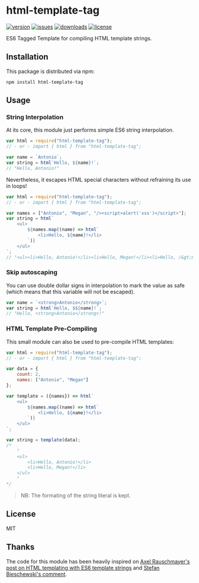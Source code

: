 # html-template-tag

[![version](https://img.shields.io/npm/v/html-template-tag.svg)](http://npm.im/html-template-tag)
[![issues](https://img.shields.io/github/issues-raw/antoniovdlc/html-template-tag.svg)](https://github.com/AntonioVdlC/html-template-tag/issues)
[![downloads](https://img.shields.io/npm/dt/html-template-tag.svg)](http://npm.im/html-template-tag)
[![license](https://img.shields.io/npm/l/html-template-tag.svg)](http://opensource.org/licenses/MIT)

ES6 Tagged Template for compiling HTML template strings.

## Installation

This package is distributed via npm:

```
npm install html-template-tag
```

## Usage

### String Interpolation

At its core, this module just performs simple ES6 string interpolation.

```javascript
var html = require("html-template-tag");
// - or - import { html } from "html-template-tag";

var name = `Antonio`;
var string = html`Hello, ${name}!`;
// "Hello, Antonio!"
```

Nevertheless, it escapes HTML special characters without refraining its use in loops!

```javascript
var html = require("html-template-tag");
// - or - import { html } from "html-template-tag";

var names = ["Antonio", "Megan", "/><script>alert('xss')</script>"];
var string = html`
	<ul>
		${names.map((name) => html`
			<li>Hello, ${name}!</li>
		`)}
	</ul>
`;
// "<ul><li>Hello, Antonio!</li><li>Hello, Megan!</li><li>Hello, /&gt;&lt;script&gt;alert(&#39;xss&#39;)&lt;/script&gt;!</li></ul>"
```

### Skip autoscaping

You can use double dollar signs in interpolation to mark the value as safe (which means that this variable will not be escaped).

```javascript
var name = `<strong>Antonio</strong>`;
var string = html`Hello, $${name}!`;
// "Hello, <strong>Antonio</strong>!"
```

### HTML Template Pre-Compiling

This small module can also be used to pre-compile HTML templates:

```javascript
var html = require("html-template-tag");
// - or - import { html } from "html-template-tag";

var data = {
	count: 2,
	names: ["Antonio", "Megan"]
};

var template = ({names}) => html`
	<ul>
		${names.map((name) => html`
			<li>Hello, ${name}!</li>
		`)}
	</ul>
`;

var string = template(data);
/* 
	"
	<ul>
		<li>Hello, Antonio!</li>
		<li>Hello, Megan!</li>
	</ul>
	"
*/
```
> NB: The formating of the string literal is kept.

## License
MIT

## Thanks
The code for this module has been heavily inspired on [Axel Rauschmayer's post on HTML templating with ES6 template strings](http://www.2ality.com/2015/01/template-strings-html.html) and [Stefan Bieschewski's comment](http://www.2ality.com/2015/01/template-strings-html.html#comment-2078932192).